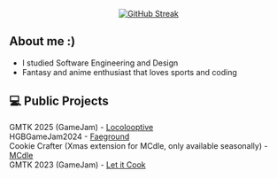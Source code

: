 <p align="center">
  <a href="https://git.io/streak-stats"><img src="https://streak-stats.demolab.com?user=Jususs&theme=dark&border_radius=15&date_format=j%20M%5B%20Y%5D&card_width=500&card_height=200&fire=A880FF&ring=FF8F00&currStreakNum=A880FF&currStreakLabel=FF8F00&sideNums=A880FF&sideLabels=FF8F00" alt="GitHub Streak" /></a>

## About me :)
- I studied Software Engineering and Design
- Fantasy and anime enthusiast that loves sports and coding

## 💻 Public Projects
GMTK 2025 (GameJam) - <a href=https://elitogame.itch.io/locolooptive>Locolooptive</a>
<br/>
HGBGameJam2024 - <a href=https://nocturnal-ducks.itch.io/faeground>Faeground</a>
<br/>
Cookie Crafter (Xmas extension for MCdle, only available seasonally) - <a href=https://www.mcdle.net/>MCdle</a>
<br/>
GMTK 2023 (GameJam) - <a href=https://elitogame.itch.io/let-it-cook>Let it Cook</a>

<!---
Jususs/Jususs is a ✨ special ✨ repository because its `README.md` (this file) appears on your GitHub profile.
You can click the Preview link to take a look at your changes.
--->
